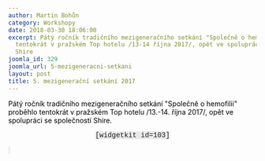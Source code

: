 ```yaml
---
author: Martin Bohůn
category: Workshopy
date: 2018-03-30 18:06:00
excerpt: Pátý ročník tradičního mezigeneračního setkání "Společně o hemofilii" proběhlo
  tentokrát v pražském Top hotelu /13-14 října 2017/, opět ve spolupráci se společností
  Shire
joomla_id: 329
joomla_url: 5-mezigeneracni-setkani
layout: post
title: 5. mezigenerační setkání 2017
---
```


<p><span style="color: #000000;">Pátý ročník tradičního mezigeneračního setkání "Společně o hemofilii" proběhlo tentokrát v pražském Top hotelu /13.-14. října 2017/, opět ve spolupráci se společností Shire.</span></p>

<p style="text-align: center;"><span style="font-family: Courier New; background-color: #eaeaea;">[widgetkit id=103]</span></p>
<p><span style="text-align: justify; color: #000000; text-transform: none; text-indent: 0px; letter-spacing: normal; font-family: 'Lucida Grande', 'Lucida Sans Unicode', Arial, Verdana, sans-serif; font-size: 13px; font-style: normal; font-weight: 400; word-spacing: 0px; white-space: normal; orphans: 2; widows: 2; background-color: #eeeff0; font-variant-ligatures: normal; font-variant-caps: normal; -webkit-text-stroke-width: 0px; text-decoration-style: initial; text-decoration-color: initial;"><span> </span></span></p>
